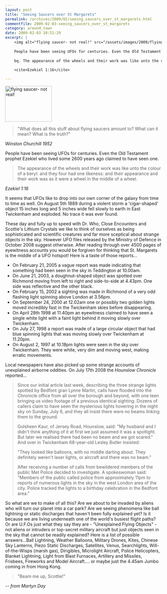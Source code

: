 ```yaml
---
layout: post
title: "Seeing Saucers over St Margarets"
permalink: /archives/2009/02/seeing_saucers_over_st_margarets.html
commentfile: 2009-02-03-seeing_saucers_over_st_margarets
category: around_town
date: 2009-02-03 10:51:29
excerpt: |
    <img alt="flying saucer- not real!" src="/assets/images/2009/flyingsaucer-thumb.jpg" width="150" height="115" class="photo right" />
    
    People have been seeing UFOs for centuries. Even the Old Testament prophet Ezekiel who lived some 2600 years ago claimed to have seen one.  
    
    bq. The appearance of the wheels and their work was like unto the colour of a beryl: and they four had one likeness: and their appearance and their work was as it were a wheel in the middle of a wheel.
    
    <cite>Ezekiel 1:16</cite>

---
```


<img alt="flying saucer- not real!" src="/assets/images/2009/flyingsaucer-thumb.jpg" width="150" height="115" class="photo right" />

> "What does all this stuff about flying saucers amount to? What can it mean? What is the truth?"

<cite>Winston Churchill 1952</cite>

People have been seeing UFOs for centuries. Even the Old Testament prophet Ezekiel who lived some 2600 years ago claimed to have seen one.

> The appearance of the wheels and their work was like unto the colour of a beryl: and they four had one likeness: and their appearance and their work was as it were a wheel in the middle of a wheel.

<cite>Ezekiel 1:16</cite>

It seems that UFOs like to drop into our own corner of the galaxy from time to time as well. On August 5th 1889 during a violent storm a 'cigar-shaped' object 15 inches long and 5 inches wide fell slowly to earth in East Twickenham and exploded. No trace it was ever found.

These day and fully up to speed with Dr. Who, Close Encounters and Scottie's Lithium Crystals we like to think of ourselves as being sophisticated and scientific creatures and far more sceptical about strange objects in the sky. However UFO files released by the Ministry of Defence in October 2008 suggest otherwise. After reading through over 4500 pages of eyewitness accounts you would be forgiven for thinking that St. Margarets is the middle of a UFO hotspot! Here is a taste of those reports...

-   On February 21, 2005 a vague report was made indicating that something had been seen in the sky in Teddington at 10.00am.
-   On June 21, 2003, a doughnut-shaped object was spotted over Richmond moving from left to right and side-to-side at 4.43pm. One side was reflective and the other black.
-   On February 15, 2002 a sighting was made in Richmond of a very odd flashing light spinning above London at 3.56pm.
-   On September 24, 2000 at 12.02am one or possibly two golden lights moved incredibly fast in the Twickenham skies before disappearing.
-   On April 28th 1998 at 11.40pm an eyewitness claimed to have seen a single white light with a faint light behind it moving slowly over Twickenham.
-   On July 27, 1998 a report was made of a large circular object that had blue spinning lights that was moving slowly over Twickenham at 11.20pm.
-   On August 2, 1997 at 10.18pm lights were seen in the sky over Twickenham. They were white, very dim and moving west, making erratic movements.

Local newspapers have also picked up some strange accounts of unexplained airborne oddities. On July 17th 2008 the *Hounslow Chronicle* reported...

> Since our initial article last week, describing the three strange lights spotted by Bedfont gran Lynne Martin, calls have flooded into the Chronicle office from all over the borough and beyond, with one teen bringing us video footage of a previous identical sighting. Dozens of callers claim to have seen the mysterious lights hovering in the night sky on Sunday, July 6, and they all insist there were no beams linking them to the ground.
> 
>  Gulsheen Kaur, of Jersey Road, Hounslow, said: "My husband and I didn't think anything of it at first we just assumed it was a spotlight. But later we realised there had been no beam and we got scared." And over in Twickenham 68-year-old Lesley Butler insisted:
> 
>  "They looked like balloons, with no middle darting about. They definitely weren't laser lights, or aircraft and there was no beam."
> 
> After receiving a number of calls from bewildered members of the public Met Police decided to investigate. A spokeswoman said: "Members of the public called police from approximately 11pm to reports of numerous lights in the sky in the west London area of the city. Police tracked the lights to a birthday celebration in the Bedfont area."

So what are we to make of all this? Are we about to be invaded by aliens who will turn our planet into a car park? Are we seeing phenomena like ball lightning or static discharges that haven't been fully explained yet? Is it because we are living underneath one of the world's busiest flight paths? Or are U.F.Os just what they say they are - "Unexplained Flying Objects" - not aliens or intruders or top-secret military aircraft but just objects seen in the sky that cannot be readily explained? Here is a list of possible answers...Ball Lightning, Weather Balloons, Military Drones, Kites, Chinese Sky Lanterns, Piezo Static Discharges, Satellites, Venus, Searchlights, Will-of-the-Wisps (marsh gas), Dirigibles, Microlight Aircraft, Police Helicopters, Blanket Lightning, Light from Blast Furnaces, Artillery and Missiles, Frisbees, Fireworks and Model Aircraft.... or maybe just the 4.45am Jumbo coming in from Hong Kong.

> "Beam me up, Scottie!"

<cite>-- from Martyn Day</cite>
